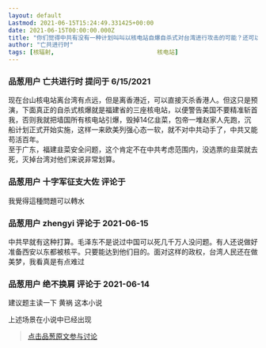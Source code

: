 ```yaml
---
layout: default
Lastmod: 2021-06-15T15:24:49.331425+00:00
date: 2021-06-15T00:00:00.000Z
title: "你们觉得中共有没有一种计划叫叫以核电站自爆自杀式对台湾进行攻击的可能？还可以防御美帝。"
author: "亡共进行时"
tags: [核辐射,								核电站]
---
```



### 品葱用户 **亡共进行时** 提问于 6/15/2021
    
现在台山核电站离台湾有点远，但是离香港近，可以直接灭杀香港人。但这只是预演，下面真正的自杀式核爆就是福建省的三座核电站，以便警告美国不要精准斩首我，否则我就把墙国所有核电站引爆，毁掉14亿韭菜，包帝一堆赵家人先跑，沉船计划正式开始实施，这样一来欧美列强心态一软，就不对中共动手了，中共又能苟活百年。  
至于广东，福建韭菜安全问题，这个肯定不在中共考虑范围内，没选票的韭菜就去死，灭掉台湾对他们来说非常划算。
    
                

### 品葱用户 **十字军征支大佐** 评论于 
        
我覺得這種問題可以轉水
        
                

### 品葱用户 **zhengyi** 评论于 2021-06-15
        
中共早就有这种打算。毛泽东不是说过中国可以死几千万人没问题。有人还说做好准备西安以东都被核平。只要能达到他们目的。面对这样的政权，台湾人民还在做美梦，我看真是有点难过
        
                

### 品葱用户 **绝不换肩** 评论于 2021-06-14
        
建议题主读一下 黄祸 这本小说  
  
上述场景在小说中已经出现
        
                





> [点击品葱原文参与讨论](https://pincong.rocks/question/39501)

